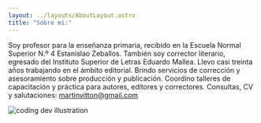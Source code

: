```yaml
---
layout: ../layouts/AboutLayout.astro
title: "Sobre mí:"
---
```


Soy profesor para la enseñanza primaria, recibido en la Escuela Normal Superior N.º 4 Estanislao Zeballos. También soy corrector literario, egresado del Instituto Superior de Letras Eduardo Mallea. Llevo casi treinta años trabajando en el ámbito editorial.
Brindo servicios de corrección y asesoramiento sobre producción y publicación. Coordino talleres de capacitación y práctica para autores, editores y correctores.
Consultas, CV y salutaciones: martinvitton@gmail.com

<div>
  <img src="/assets/dev.svg" class="sm:w-1/2 mx-auto" alt="coding dev illustration">
</div>
